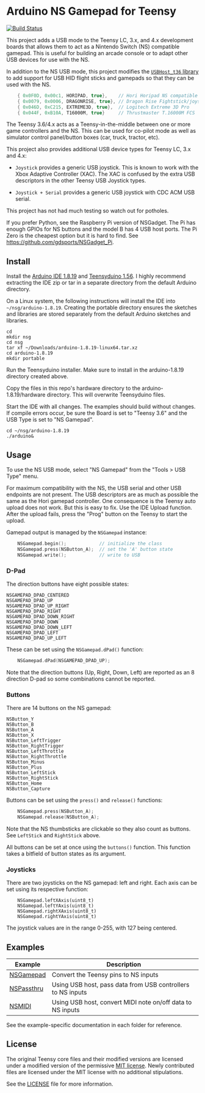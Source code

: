 # Arduino NS Gamepad for Teensy
[![Build Status](../../workflows/build/badge.svg?branch=master)](../../actions?query=workflow%3Abuild)

This project adds a USB mode to the Teensy LC, 3.x, and 4.x development
boards that allows them to act as a Nintendo Switch (NS) compatible gamepad.
This is useful for building an arcade console or to adapt other USB devices
for use with the NS.

In addition to the NS USB mode, this project modifies the [`USBHost_t36` library](https://github.com/PaulStoffregen/USBHost_t36)
to add support for USB HID flight sticks and gamepads so that they can be used with the NS.

```cpp
	{ 0x0F0D, 0x00c1, HORIPAD, true},    // Hori Horipad NS compatible gamepad
	{ 0x0079, 0x0006, DRAGONRISE, true}, // Dragon Rise Fightstick/joystick
	{ 0x046D, 0xC215, EXTREME3D, true},  // Logitech Extreme 3D Pro
	{ 0x044F, 0xB10A, T16000M, true}     // Thrustmaster T.16000M FCS
```

The Teensy 3.6/4.x acts as a Teensy-in-the-middle between one or more game
controllers and the NS. This can be used for co-pilot mode as well as simulator
control panel/button boxes (car, truck, tractor, etc).

This project also provides additional USB device types for Teensy LC, 3.x and
4.x:

* `Joystick` provides a generic USB joystick. This is known to work with
the Xbox Adaptive Controller (XAC). The XAC is confused by the extra
USB descriptors in the other Teensy USB Joystick types.

* `Joystick + Serial` provides a generic USB joystick with CDC ACM USB serial.

This project has not had much testing so watch out for potholes.

If you prefer Python, see the Raspberry Pi version of NSGadget. The Pi has
enough GPIOs for NS buttons and the model B has 4 USB host ports. The Pi Zero
is the cheapest option but it is hard to find. See
https://github.com/gdsports/NSGadget_Pi.

## Install

Install the [Arduino IDE 1.8.19](https://www.arduino.cc/en/Main/Software) and
[Teensyduino 1.56](https://www.pjrc.com/teensy/td_156/). I highly
recommend extracting the IDE zip or tar in a separate directory from the
default Arduino directory.

On a Linux system, the following instructions will install the IDE into
`~/nsg/arduino-1.8.19`. Creating the portable directory ensures the sketches and
libraries are stored separately from the default Arduino sketches and
libraries.

```
cd
mkdir nsg
cd nsg
tar xf ~/Downloads/arduino-1.8.19-linux64.tar.xz
cd arduino-1.8.19
mkdir portable
```

Run the Teensyduino installer. Make sure to install in the arduino-1.8.19
directory created above.

Copy the files in this repo's hardware directory to the arduino-1.8.19/hardware
directory. This will overwrite Teensyduino files.

Start the IDE with all changes. The examples should build without changes. If
compile errors occur, be sure the Board is set to "Teensy 3.6" and the USB Type
is set to "NS Gamepad".

```
cd ~/nsg/arduino-1.8.19
./arduino&
```

## Usage

To use the NS USB mode, select "NS Gamepad" from the "Tools > USB Type" menu.

For maximum compatibility with the NS, the USB serial and other USB endpoints
are not present. The USB descriptors are as much as possible the same as the
Hori gamepad controller. One consequence is the Teensy auto upload does not
work. But this is easy to fix. Use the IDE Upload function. After the upload
fails, press the "Prog" button on the Teensy to start the upload.

Gamepad output is managed by the `NSGamepad` instance:

```cpp
	NSGamepad.begin();            // initialize the class
	NSGamepad.press(NSButton_A);  // set the 'A' button state
	NSGamepad.write();            // write to USB
```

### D-Pad

The direction buttons have eight possible states:

```
NSGAMEPAD_DPAD_CENTERED
NSGAMEPAD_DPAD_UP
NSGAMEPAD_DPAD_UP_RIGHT
NSGAMEPAD_DPAD_RIGHT
NSGAMEPAD_DPAD_DOWN_RIGHT
NSGAMEPAD_DPAD_DOWN
NSGAMEPAD_DPAD_DOWN_LEFT
NSGAMEPAD_DPAD_LEFT
NSGAMEPAD_DPAD_UP_LEFT
```

These can be set using the `NSGamepad.dPad()` function:

```cpp
	NSGamepad.dPad(NSGAMEPAD_DPAD_UP);
```

Note that the direction buttons (Up, Right, Down, Left) are reported as an 8
direction D-pad so some combinations cannot be reported.

### Buttons

There are 14 buttons on the NS gamepad:

```
NSButton_Y 
NSButton_B
NSButton_A
NSButton_X
NSButton_LeftTrigger
NSButton_RightTrigger
NSButton_LeftThrottle
NSButton_RightThrottle
NSButton_Minus
NSButton_Plus
NSButton_LeftStick
NSButton_RightStick
NSButton_Home
NSButton_Capture
```

Buttons can be set using the `press()` and `release()` functions:

```cpp
	NSGamepad.press(NSButton_A);
	NSGamepad.release(NSButton_A);
```

Note that the NS thumbsticks are clickable so they also count as buttons. See
`LeftStick` and `RightStick` above.

All buttons can be set at once using the `buttons()` function. This function
takes a bitfield of button states as its argument.

### Joysticks

There are two joysticks on the NS gamepad: left and right. Each axis can be
set using its respective function:

```
	NSGamepad.leftXAxis(uint8_t)
	NSGamepad.leftYAxis(uint8_t)
	NSGamepad.rightXAxis(uint8_t)
	NSGamepad.rightYAxis(uint8_t)
```

The joystick values are in the range 0-255, with 127 being centered.

## Examples

| Example                           | Description                                                 |
|-----------------------------------|-------------------------------------------------------------|
| [NSGamepad](examples/NSGamepad)   | Convert the Teensy pins to NS inputs                        |
| [NSPassthru](examples/NSPassthru) | Using USB host, pass data from USB controllers to NS inputs |
| [NSMIDI](examples/NSMIDI)         | Using USB host, convert MIDI note on/off data to NS inputs  |

See the example-specific documentation in each folder for reference.

## License

The original Teensy core files and their modified versions are licensed under a modified version of the permissive [MIT license](https://opensource.org/licenses/MIT). Newly contributed files are licensed under the MIT license with no additional stipulations.

See the [LICENSE](LICENSE.txt) file for more information.
